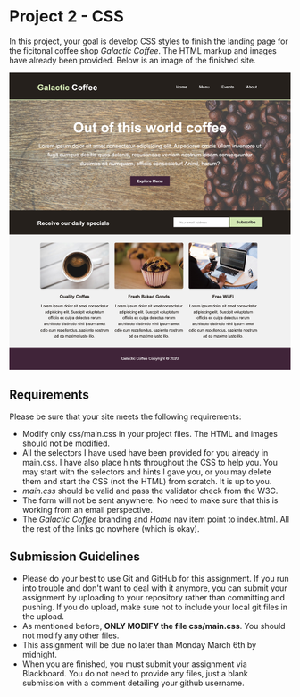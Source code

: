 # Project 2 - CSS
In this project, your goal is develop CSS styles to finish the landing page for the ficitonal coffee shop *Galactic Coffee*. The HTML markup and images have already been provided. Below is an image of the finished site.

![Galactic Coffee - Final](./requirements/site-final.png)

## Requirements
Please be sure that your site meets the following requirements:
* Modify only css/main.css in your project files. The HTML and images should not be modified.
* All the selectors I have used have been provided for you already in main.css. I have also place hints throughout the CSS to help you. You may start with the selectors and hints I gave you, or you may delete them and start the CSS (not the HTML) from scratch. It is up to you.
* *main.css* should be valid and pass the validator check from the W3C.
* The form will not be sent anywhere. No need to make sure that this is working from an email perspective.
* The *Galactic Coffee* branding and *Home* nav item point to index.html. All the rest of the links go nowhere (which is okay).

## Submission Guidelines
* Please do your best to use Git and GitHub for this assignment. If you run into trouble and don't want to deal with it anymore, you can submit your assignment by uploading to your repository rather than committing and pushing. If you do upload, make sure not to include your local git files in the upload.
* As mentioned before, **ONLY MODIFY the file css/main.css**. You should not modify any other files.
* This assignment will be due no later than Monday March 6th by midnight.
* When you are finished, you must submit your assignment via Blackboard. You do not need to provide any files, just a blank submission with a comment detailing your github username.